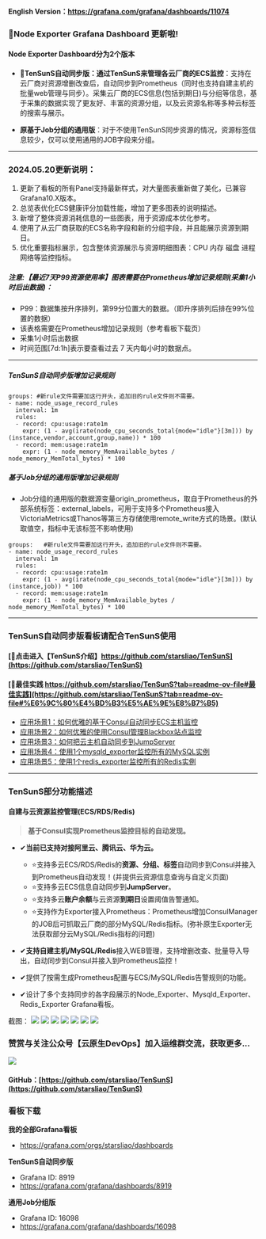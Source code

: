 #### English Version：https://grafana.com/grafana/dashboards/11074

### 🎉Node Exporter Grafana Dashboard 更新啦!

#### **Node Exporter Dashboard分为2个版本**

- **🌟TenSunS自动同步版：通过TenSunS来管理各云厂商的ECS监控**：支持在云厂商对资源增删改查后，自动同步到Prometheus（同时也支持自建主机的批量web管理与同步）。采集云厂商的ECS信息(包括到期日)与分组等信息，基于采集的数据实现了更友好、丰富的资源分组，以及云资源名称等多种云标签的搜索与展示。

- **原基于Job分组的通用版**：对于不使用TenSunS同步资源的情况，资源标签信息较少，仅可以使用通用的JOB字段来分组。

---

### 2024.05.20更新说明：
1. 更新了看板的所有Panel支持最新样式，对大量图表重新做了美化，已兼容Grafana10.X版本。
2. 总览表优化ECS健康评分加载性能，增加了更多图表的说明描述。
3. 新增了整体资源消耗信息的一些图表，用于资源成本优化参考。
4. 使用了从云厂商获取的ECS名称字段和新的分组字段，并且能展示资源到期日。
5. 优化重要指标展示，包含整体资源展示与资源明细图表：CPU 内存 磁盘 进程 网络等监控指标。

##### 注意:【最近7天P99资源使用率】图表需要在Prometheus增加记录规则(采集1小时后出数据)：

- P99：数据集按升序排列，第99分位置大的数据。（即升序排列后排在99%位置的数据）
- 该表格需要在Prometheus增加记录规则（参考看板下载页）
- 采集1小时后出数据
- 时间范围[7d:1h]表示要查看过去 7 天内每小时的数据点。

---

##### TenSunS自动同步版增加记录规则

```
groups: #新rule文件需要加这行开头，追加旧的rule文件则不需要。
- name: node_usage_record_rules
  interval: 1m
  rules:
  - record: cpu:usage:rate1m
    expr: (1 - avg(irate(node_cpu_seconds_total{mode="idle"}[3m])) by (instance,vendor,account,group,name)) * 100
  - record: mem:usage:rate1m
    expr: (1 - node_memory_MemAvailable_bytes / node_memory_MemTotal_bytes) * 100
```

##### 基于Job分组的通用版增加记录规则
- Job分组的通用版的数据源变量origin_prometheus，取自于Prometheus的外部系统标签：external_labels，可用于支持多个Prometheus接入VictoriaMetrics或Thanos等第三方存储使用remote_write方式的场景。(默认取值空，指标中无该标签不影响使用)
```
groups:   #新rule文件需要加这行开头，追加旧的rule文件则不需要。
- name: node_usage_record_rules
  interval: 1m
  rules:
  - record: cpu:usage:rate1m
    expr: (1 - avg(irate(node_cpu_seconds_total{mode="idle"}[3m])) by (instance,job)) * 100
  - record: mem:usage:rate1m
    expr: (1 - node_memory_MemAvailable_bytes / node_memory_MemTotal_bytes) * 100
```
---

### TenSunS自动同步版看板请配合TenSunS使用
#### [📌点击进入【TenSunS介绍】https://github.com/starsliao/TenSunS](https://github.com/starsliao/TenSunS)
#### [🥇最佳实践 https://github.com/starsliao/TenSunS?tab=readme-ov-file#最佳实践](https://github.com/starsliao/TenSunS?tab=readme-ov-file#%E6%9C%80%E4%BD%B3%E5%AE%9E%E8%B7%B5)
- [应用场景1：如何优雅的基于Consul自动同步ECS主机监控](https://github.com/starsliao/ConsulManager/blob/main/docs/ECS%E4%B8%BB%E6%9C%BA%E7%9B%91%E6%8E%A7.md)
- [应用场景2：如何优雅的使用Consul管理Blackbox站点监控](https://github.com/starsliao/ConsulManager/blob/main/docs/blackbox%E7%AB%99%E7%82%B9%E7%9B%91%E6%8E%A7.md)
- [应用场景3：如何把云主机自动同步到JumpServer](https://github.com/starsliao/ConsulManager/blob/main/docs/%E5%A6%82%E4%BD%95%E6%8A%8A%E4%B8%BB%E6%9C%BA%E8%87%AA%E5%8A%A8%E5%90%8C%E6%AD%A5%E5%88%B0JumpServer.md)
- [应用场景4：使用1个mysqld_exporter监控所有的MySQL实例](https://github.com/starsliao/ConsulManager/blob/main/docs/%E5%A6%82%E4%BD%95%E4%BC%98%E9%9B%85%E7%9A%84%E4%BD%BF%E7%94%A8%E4%B8%80%E4%B8%AAmysqld_exporter%E7%9B%91%E6%8E%A7%E6%89%80%E6%9C%89%E7%9A%84MySQL%E5%AE%9E%E4%BE%8B.md)
- [应用场景5：使用1个redis_exporter监控所有的Redis实例](https://github.com/starsliao/ConsulManager/blob/main/docs/%E4%BD%BF%E7%94%A8%E4%B8%80%E4%B8%AAredis_exporter%E7%9B%91%E6%8E%A7%E6%89%80%E6%9C%89%E7%9A%84Redis%E5%AE%9E%E4%BE%8B.md)

---

### TenSunS部分功能描述
#### 自建与云资源监控管理(ECS/RDS/Redis)
>**基于Consul实现Prometheus监控目标的自动发现。**

- ✔**当前已支持对接阿里云、腾讯云、华为云。**

  - ⭐支持多云ECS/RDS/Redis的**资源、分组、标签**自动同步到Consul并接入到Prometheus自动发现！(并提供云资源信息查询与自定义页面)
  - ⭐支持多云ECS信息自动同步到**JumpServer**。
  - ⭐支持多云**账户余额**与云资源**到期日**设置阈值告警通知。
  - ⭐支持作为Exporter接入Prometheus：Prometheus增加ConsulManager的JOB后可抓取云厂商的部分MySQL/Redis指标。(弥补原生Exporter无法获取部分云MySQL/Redis指标的问题)
- ✔**支持自建主机/MySQL/Redis**接入WEB管理，支持增删改查、批量导入导出，自动同步到Consul并接入到Prometheus监控！
- ✔提供了按需生成Prometheus配置与ECS/MySQL/Redis告警规则的功能。
- ✔设计了多个支持同步的各字段展示的Node_Exporter、Mysqld_Exporter、Redis_Exporter Grafana看板。

截图：
![](https://grafana.com/api/dashboards/8919/images/16268/image)
![](https://grafana.com/api/dashboards/8919/images/16269/image)
![](https://grafana.com/api/dashboards/8919/images/16270/image)
![](https://grafana.com/api/dashboards/8919/images/16271/image)
![](https://grafana.com/api/dashboards/8919/images/16272/image)
![](https://grafana.com/api/dashboards/8919/images/16273/image)
![](https://grafana.com/api/dashboards/8919/images/16274/image)

### 赞赏与关注公众号【云原生DevOps】加入运维群交流，获取更多...
![](https://starsl.cn/static/img/thanks.png)
#### GitHub：[https://github.com/starsliao/TenSunS](https://github.com/starsliao/TenSunS)

### 看板下载

**我的全部Grafana看板**
- https://grafana.com/orgs/starsliao/dashboards

**TenSunS自动同步版**
- Grafana ID: 8919
- https://grafana.com/grafana/dashboards/8919

**通用Job分组版**
- Grafana ID: 16098
- https://grafana.com/grafana/dashboards/16098

